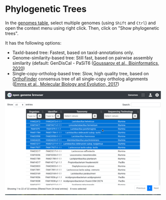 <link rel="shortcut icon" type="image/svg+xml" href="favicon.svg">

# Phylogenetic Trees

In the [genomes table](https://opengenomebrowser.bioinformatics.unibe.ch/genomes), select multiple genomes (using `Shift` and `Ctrl`) and 
open the context menu using right click. Then, click on "Show phylogenetic trees".

It has the following options:

*   TaxId-based tree: Fastest, based on taxid-annotations only.
*   Genome-similarity-based tree: Still fast, based on pairwise assembly similarity (default: GenDisCal - PaSiT6 ([Goussarov et al., Bioinformatics, 2020](https://pubmed.ncbi.nlm.nih.gov/31899493/))
*   Single-copy-ortholog-based tree: Slow, high quality tree, based on [OrthoFinder](https://github.com/davidemms/OrthoFinder) consensus tree of all single-copy ortholog alignments ([Emms et al., Molecular Biology and Evolution, 2017]())

![trees demo](../media/trees.apng )